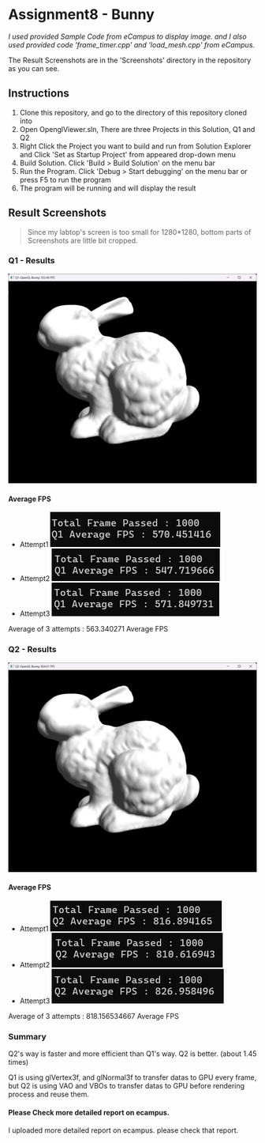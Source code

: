# Assignment8 - Bunny

*I used provided Sample Code from eCampus to display image. and I also used provided code 'frame_timer.cpp' and 'load_mesh.cpp' from eCampus.*

The Result Screenshots are in the 'Screenshots' directory in the repository as you can see.

## Instructions

1. Clone this repository, and go to the directory of this repository cloned into
2. Open OpenglViewer.sln, There are three Projects in this Solution, Q1 and Q2
3. Right Click the Project you want to build and run from Solution Explorer and Click 'Set as Startup Project' from appeared drop-down menu
4. Build Solution. Click 'Build > Build Solution' on the menu bar
5. Run the Program. Click 'Debug > Start debugging' on the menu bar or press F5 to run the program
6. The program will be running and will display the result

## Result Screenshots
> Since my labtop's screen is too small for 1280*1280, bottom parts of Screenshots are little bit cropped.
### Q1 - Results
![Q1ResultScreenshot](./Screenshots/ScreenshotQ1-main.png)
#### Average FPS
- Attempt1
![Q1ResultScreenshot](./Screenshots/ScreenshotQ1-avgFPS1.png)
- Attempt2
![Q1ResultScreenshot](./Screenshots/ScreenshotQ1-avgFPS2.png)
- Attempt3
![Q1ResultScreenshot](./Screenshots/ScreenshotQ1-avgFPS3.png)

Average of 3 attempts : 563.340271 Average FPS

### Q2 - Results
![Q2ResultScreenshot](./Screenshots/ScreenshotQ2-main.png)
#### Average FPS
- Attempt1
![Q2ResultScreenshot](./Screenshots/ScreenshotQ2-avgFPS1.png)
- Attempt2
![Q2ResultScreenshot](./Screenshots/ScreenshotQ2-avgFPS2.png)
- Attempt3
![Q2ResultScreenshot](./Screenshots/ScreenshotQ2-avgFPS3.png)

Average of 3 attempts : 818.156534667 Average FPS

### Summary
Q2's way is faster and more efficient than Q1's way.
Q2 is better. (about 1.45 times)

Q1 is using glVertex3f, and glNormal3f to transfer datas to GPU every frame,
but Q2 is using VAO and VBOs to transfer datas to GPU before rendering process and reuse them.

#### Please Check more detailed report on ecampus.
I uploaded more detailed report on ecampus. please check that report.
